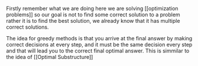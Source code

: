 Firstly remember what we are doing here we are solving [[optimization problems]]
so our goal is not to find some correct solution to a problem rather it is to find the best solution, we already know that it has multiple correct solutions.

The idea for greedy methods is that you arrive at the final answer by making correct decisions at every step, and it must be the same decision every step and that will lead you to the correct final optimal answer. This is simmilar to the idea of [[Optimal Substructure]]
